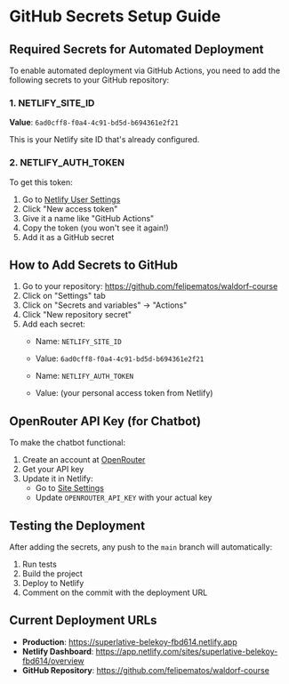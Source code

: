 # GitHub Secrets Setup Guide

## Required Secrets for Automated Deployment

To enable automated deployment via GitHub Actions, you need to add the following secrets to your GitHub repository:

### 1. NETLIFY_SITE_ID
**Value**: `6ad0cff8-f0a4-4c91-bd5d-b694361e2f21`

This is your Netlify site ID that's already configured.

### 2. NETLIFY_AUTH_TOKEN
To get this token:
1. Go to [Netlify User Settings](https://app.netlify.com/user/applications#personal-access-tokens)
2. Click "New access token"
3. Give it a name like "GitHub Actions"
4. Copy the token (you won't see it again!)
5. Add it as a GitHub secret

## How to Add Secrets to GitHub

1. Go to your repository: https://github.com/felipematos/waldorf-course
2. Click on "Settings" tab
3. Click on "Secrets and variables" → "Actions"
4. Click "New repository secret"
5. Add each secret:
   - Name: `NETLIFY_SITE_ID`
   - Value: `6ad0cff8-f0a4-4c91-bd5d-b694361e2f21`
   
   - Name: `NETLIFY_AUTH_TOKEN`
   - Value: (your personal access token from Netlify)

## OpenRouter API Key (for Chatbot)

To make the chatbot functional:
1. Create an account at [OpenRouter](https://openrouter.ai)
2. Get your API key
3. Update it in Netlify:
   - Go to [Site Settings](https://app.netlify.com/sites/superlative-belekoy-fbd614/settings/env)
   - Update `OPENROUTER_API_KEY` with your actual key

## Testing the Deployment

After adding the secrets, any push to the `main` branch will automatically:
1. Run tests
2. Build the project
3. Deploy to Netlify
4. Comment on the commit with the deployment URL

## Current Deployment URLs

- **Production**: https://superlative-belekoy-fbd614.netlify.app
- **Netlify Dashboard**: https://app.netlify.com/sites/superlative-belekoy-fbd614/overview
- **GitHub Repository**: https://github.com/felipematos/waldorf-course